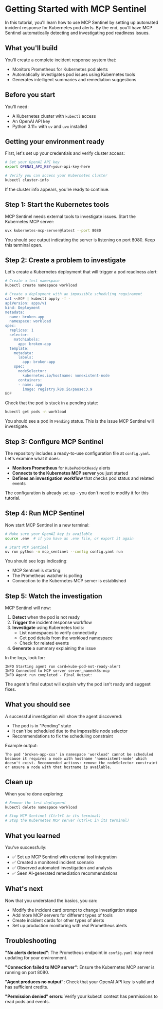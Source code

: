 # Getting Started with MCP Sentinel

In this tutorial, you'll learn how to use MCP Sentinel by setting up automated incident response for Kubernetes pod alerts. By the end, you'll have MCP Sentinel automatically detecting and investigating pod readiness issues.

## What you'll build

You'll create a complete incident response system that:
- Monitors Prometheus for Kubernetes pod alerts
- Automatically investigates pod issues using Kubernetes tools
- Generates intelligent summaries and remediation suggestions

## Before you start

You'll need:
- A Kubernetes cluster with `kubectl` access
- An OpenAI API key
- Python 3.11+ with `uv` and `uvx` installed

## Getting your environment ready

First, let's set up your credentials and verify cluster access:

```bash
# Set your OpenAI API key
export OPENAI_API_KEY=your-api-key-here

# Verify you can access your Kubernetes cluster
kubectl cluster-info
```

If the cluster info appears, you're ready to continue.

## Step 1: Start the Kubernetes tools

MCP Sentinel needs external tools to investigate issues. Start the Kubernetes MCP server:

```bash
uvx kubernetes-mcp-server@latest --port 8080
```

You should see output indicating the server is listening on port 8080. Keep this terminal open.

## Step 2: Create a problem to investigate

Let's create a Kubernetes deployment that will trigger a pod readiness alert:

```bash
# Create a test namespace
kubectl create namespace workload

# Create a deployment with an impossible scheduling requirement
cat <<EOF | kubectl apply -f -
apiVersion: apps/v1
kind: Deployment
metadata:
  name: broken-app
  namespace: workload
spec:
  replicas: 1
  selector:
    matchLabels:
      app: broken-app
  template:
    metadata:
      labels:
        app: broken-app
    spec:
      nodeSelector:
        kubernetes.io/hostname: nonexistent-node
      containers:
      - name: app
        image: registry.k8s.io/pause:3.9
EOF
```

Check that the pod is stuck in a pending state:

```bash
kubectl get pods -n workload
```

You should see a pod in `Pending` status. This is the issue MCP Sentinel will investigate.

## Step 3: Configure MCP Sentinel

The repository includes a ready-to-use configuration file at `config.yaml`. Let's examine what it does:

- **Monitors Prometheus** for `KubePodNotReady` alerts
- **Connects to the Kubernetes MCP server** you just started
- **Defines an investigation workflow** that checks pod status and related events

The configuration is already set up - you don't need to modify it for this tutorial.

## Step 4: Run MCP Sentinel

Now start MCP Sentinel in a new terminal:

```bash
# Make sure your OpenAI key is available
source .env  # if you have an .env file, or export it again

# Start MCP Sentinel
uv run python -m mcp_sentinel --config config.yaml run
```

You should see logs indicating:
- MCP Sentinel is starting
- The Prometheus watcher is polling
- Connection to the Kubernetes MCP server is established

## Step 5: Watch the investigation

MCP Sentinel will now:

1. **Detect** when the pod is not ready
2. **Trigger** the incident response workflow
3. **Investigate** using Kubernetes tools:
   - List namespaces to verify connectivity
   - Get pod details from the workload namespace
   - Check for related events
4. **Generate** a summary explaining the issue

In the logs, look for:

```
INFO Starting agent run card=kube-pod-not-ready-alert
INFO Connected to MCP server server_name=k8s-mcp
INFO Agent run completed - Final Output:
```

The agent's final output will explain why the pod isn't ready and suggest fixes.

## What you should see

A successful investigation will show the agent discovered:
- The pod is in "Pending" state
- It can't be scheduled due to the impossible node selector
- Recommendations to fix the scheduling constraint

Example output:
```
The pod 'broken-app-xxx' in namespace 'workload' cannot be scheduled
because it requires a node with hostname 'nonexistent-node' which
doesn't exist. Recommended actions: remove the nodeSelector constraint
or ensure a node with that hostname is available.
```

## Clean up

When you're done exploring:

```bash
# Remove the test deployment
kubectl delete namespace workload

# Stop MCP Sentinel (Ctrl+C in its terminal)
# Stop the Kubernetes MCP server (Ctrl+C in its terminal)
```

## What you learned

You've successfully:
- ✅ Set up MCP Sentinel with external tool integration
- ✅ Created a monitored incident scenario
- ✅ Observed automated investigation and analysis
- ✅ Seen AI-generated remediation recommendations

## What's next

Now that you understand the basics, you can:
- Modify the incident card prompt to change investigation steps
- Add more MCP servers for different types of tools
- Create incident cards for other types of alerts
- Set up production monitoring with real Prometheus alerts

## Troubleshooting

**"No alerts detected"**: The Prometheus endpoint in `config.yaml` may need updating for your environment.

**"Connection failed to MCP server"**: Ensure the Kubernetes MCP server is running on port 8080.

**"Agent produces no output"**: Check that your OpenAI API key is valid and has sufficient credits.

**"Permission denied" errors**: Verify your kubectl context has permissions to read pods and events.
